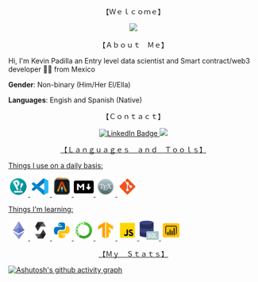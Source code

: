 
<p align="center">【Ｗｅｌｃｏｍｅ】</p>
 
<div id="header" align="center">
<img src="https://media.giphy.com/media/udK21RQeWtaGQ/giphy.gif" width="300"/>
</div>
<p></p>

<p align="center">【Ａｂｏｕｔ　Ｍｅ】</p>

Hi, I'm Kevin Padilla an Entry level data scientist and Smart contract/web3 developer 👨‍💻 from Mexico

**Gender**: Non-binary (Him/Her  El/Ella)

**Languages**: Engish and Spanish (Native) 
<p align="center">【Ｃｏｎｔａｃｔ】</p>

<div id="badges" align="center">
    <a href="https://www.linkedin.com/in/kevin-padilla-islas/">
        <img src="https://img.shields.io/badge/Kevin Raúl Padila Islas-blue?logo=linkedin&logoColor=white&style=for-the-badge" alt="LinkedIn Badge"/>
     <a href="mailto:kevin.padilla.islas@proton.me">
        <img src="https://img.shields.io/badge/kevin.padilla.islas@proton.me-8B89CC?style=for-the-badge&logo=protonmail&logoColor=white"/>
</div>


<p align="center">【Ｌａｎｇｕａｇｅｓ　ａｎｄ　Ｔｏｏｌｓ】</p>
<p></p>
Things I use on a daily basis:
<p>
<img src='img/pop_os.png'   width='40'>
<img src='img/vs_code.png'  width='40'>
<img src='img/alacritty.svg'width='40'>
<img src='img/markdown.png' width='40'>
<img src='img/latex.png'    width='40'>
<img src='img/git.png'      width='40'>
</p>
Things I'm learning:
<p>
  <img src='img/eth.png'        width='40'>
  <img src='img/solidity.png'   width='40'>
  <img src='img/python.png'     width='40'>
  <img src='img/anaconda.png'   width='40'>
  <img src='img/tensorflow.png' width='40'>
  <img src='img/javascript.png' width='40'>
  <img src='img/sql.png'        width='40'>
  <img src='img/power_bi.png'   width='40'>
</p>


<p align="center">【Ｍｙ　Ｓｔａｔｓ】</p>

[![Ashutosh's github activity graph](https://github-readme-activity-graph.cyclic.app/graph?username=jistro&theme=github-compact)](https://github.com/ashutosh00710/github-readme-activity-graph)


